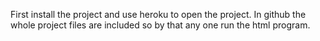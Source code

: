 First install the project and use heroku to open the project. In github the whole project files are included so by that any one run the html program.
